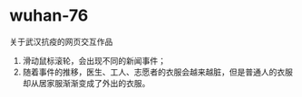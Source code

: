 # wuhan-76

关于武汉抗疫的网页交互作品

1. 滑动鼠标滚轮，会出现不同的新闻事件；
2. 随着事件的推移，医生、工人、志愿者的衣服会越来越脏，但是普通人的衣服却从居家服渐渐变成了外出的衣服。

